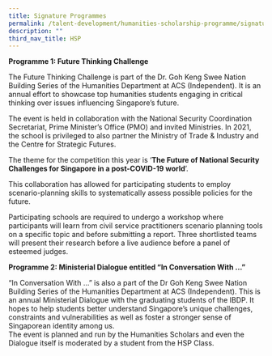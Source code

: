 ```yaml
---
title: Signature Programmes
permalink: /talent-development/humanities-scholarship-programme/signature-programmes/
description: ""
third_nav_title: HSP
---
```

**Programme 1: Future Thinking Challenge**

The Future Thinking Challenge is part of the Dr. Goh Keng Swee Nation Building Series of the Humanities Department at ACS (Independent). It is an annual effort to showcase top humanities students engaging in critical thinking over issues influencing Singapore’s future.

The event is held in collaboration with the National Security Coordination Secretariat, Prime Minister’s Office (PMO) and invited Ministries. In 2021, the school is privileged to also partner the Ministry of Trade & Industry and the Centre for Strategic Futures.

The theme for the competition this year is ‘**The Future of National Security Challenges for Singapore in a post-COVID-19 world**’.

This collaboration has allowed for participating students to employ scenario-planning skills to systematically assess possible policies for the future.

Participating schools are required to undergo a workshop where participants will learn from civil service practitioners scenario planning tools on a specific topic and before submitting a report. Three shortlisted teams will present their research before a live audience before a panel of esteemed judges.

**Programme 2: Ministerial Dialogue entitled “In Conversation With …”**

“In Conversation With …” is also a part of the Dr Goh Keng Swee Nation Building Series of the Humanities Department at ACS (Independent). This is an annual Ministerial Dialogue with the graduating students of the IBDP. It hopes to help students better understand Singapore’s unique challenges, constraints and vulnerabilities as well as foster a stronger sense of Singaporean identity among us.  
The event is planned and run by the Humanities Scholars and even the Dialogue itself is moderated by a student from the HSP Class.